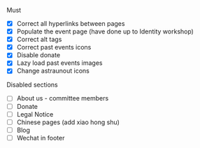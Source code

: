 Must

- [x] Correct all hyperlinks between pages
- [x] Populate the event page (have done up to Identity workshop)
- [x] Correct alt tags
- [x] Correct past events icons
- [x] Disable donate
- [x] Lazy load past events images
- [x] Change astraunout icons

Disabled sections
- [ ] About us - committee members
- [ ] Donate
- [ ] Legal Notice
- [ ] Chinese pages (add xiao hong shu)
- [ ] Blog
- [ ] Wechat in footer
